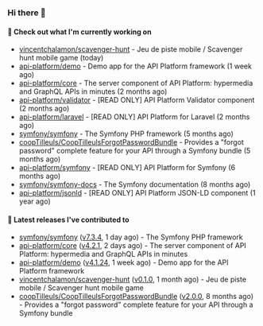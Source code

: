 ### Hi there 👋

#### 👷 Check out what I'm currently working on

- [vincentchalamon/scavenger-hunt](https://github.com/vincentchalamon/scavenger-hunt) - Jeu de piste mobile / Scavenger hunt mobile game (today)
- [api-platform/demo](https://github.com/api-platform/demo) - Demo app for the API Platform framework (1 week ago)
- [api-platform/core](https://github.com/api-platform/core) - The server component of API Platform: hypermedia and GraphQL APIs in minutes (2 months ago)
- [api-platform/validator](https://github.com/api-platform/validator) - [READ ONLY] API Platform Validator component (2 months ago)
- [api-platform/laravel](https://github.com/api-platform/laravel) - [READ ONLY] API Platform for Laravel (2 months ago)
- [symfony/symfony](https://github.com/symfony/symfony) - The Symfony PHP framework (5 months ago)
- [coopTilleuls/CoopTilleulsForgotPasswordBundle](https://github.com/coopTilleuls/CoopTilleulsForgotPasswordBundle) - Provides a &#34;forgot password&#34; complete feature for your API through a Symfony bundle (5 months ago)
- [api-platform/symfony](https://github.com/api-platform/symfony) - [READ ONLY] API Platform for Symfony (6 months ago)
- [symfony/symfony-docs](https://github.com/symfony/symfony-docs) - The Symfony documentation (8 months ago)
- [api-platform/jsonld](https://github.com/api-platform/jsonld) - [READ ONLY] API Platform JSON-LD component (1 year ago)

#### 🔭 Latest releases I've contributed to

- [symfony/symfony](https://github.com/symfony/symfony) ([v7.3.4](https://github.com/symfony/symfony/releases/tag/v7.3.4), 1 day ago) - The Symfony PHP framework
- [api-platform/core](https://github.com/api-platform/core) ([v4.2.1](https://github.com/api-platform/core/releases/tag/v4.2.1), 2 days ago) - The server component of API Platform: hypermedia and GraphQL APIs in minutes
- [api-platform/demo](https://github.com/api-platform/demo) ([v4.1.24](https://github.com/api-platform/demo/releases/tag/v4.1.24), 1 week ago) - Demo app for the API Platform framework
- [vincentchalamon/scavenger-hunt](https://github.com/vincentchalamon/scavenger-hunt) ([v0.1.0](https://github.com/vincentchalamon/scavenger-hunt/releases/tag/v0.1.0), 1 month ago) - Jeu de piste mobile / Scavenger hunt mobile game
- [coopTilleuls/CoopTilleulsForgotPasswordBundle](https://github.com/coopTilleuls/CoopTilleulsForgotPasswordBundle) ([v2.0.0](https://github.com/coopTilleuls/CoopTilleulsForgotPasswordBundle/releases/tag/v2.0.0), 8 months ago) - Provides a &#34;forgot password&#34; complete feature for your API through a Symfony bundle

